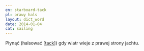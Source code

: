 ```yaml
---
en: starboard-tack
pl: prawy hals
layout: dict_word
date: 2014-01-04
cat: sailing
---
```


Płynąć (halsować [[tack](/dict/t/tack/)]) gdy wiatr wieje z prawej strony jachtu.